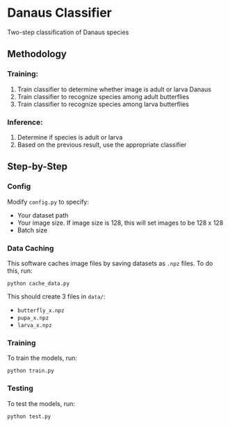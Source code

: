 # Danaus Classifier
Two-step classification of Danaus species

## Methodology

### Training:
1. Train classifier to determine whether image is adult or larva Danaus
2. Train classifier to recognize species among adult butterflies
3. Train classifier to recognize species among larva butterflies

### Inference:
1. Determine if species is adult or larva
2. Based on the previous result, use the appropriate classifier

## Step-by-Step

### Config
Modify `config.py` to specify:

- Your dataset path
- Your image size. If image size is 128, this will set images to be 128 x 128
- Batch size

### Data Caching

This software caches image files by saving datasets as `.npz` files. To do this, run:

``python cache_data.py``

This should create 3 files in `data/`:
- `butterfly_x.npz`
- `pupa_x.npz`
- `larva_x.npz`

### Training

To train the models, run:

``python train.py``

### Testing

To test the models, run:

``python test.py``
